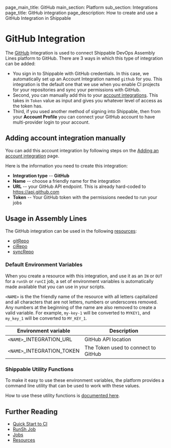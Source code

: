 page_main_title: GitHub
main_section: Platform
sub_section: Integrations
page_title: GitHub integration
page_description: How to create and use a GitHub Integration in Shippable

# GitHub Integration

The [GitHub](https://github.com) Integration is used to connect Shippable DevOps Assembly Lines platform to GitHub. There are 3 ways in which this type of integration can be added:

* You sign in to Shippable with GitHub credentials. In this case, we automatically set up an Account Integration named `github` for you. This integration is the default one that we use when you enable CI projects for your repositories and sync your permissions with GitHub.
* Second, you can manually add this to your [account integrations](/platform/tutorial/integration/howto-crud-integration/). This takes in `Token` value as input and gives you whatever level of access as the token has.
* Third, if you used another method of signing into Shippable, then from your **Account Profile** you can connect your GitHub account to have multi-provider login to your account.

## Adding account integration manually

You can add this account integration by following steps on the [Adding an account integration](/platform/tutorial/integration/howto-crud-integration/) page.

Here is the information you need to create this integration:

* **Integration type** -- **GitHub**
* **Name** -- choose a friendly name for the integration
* **URL** -- your GitHub API endpoint. This is already hard-coded to https://api.github.com
* **Token** -- Your GitHub token with the permissions needed to run your jobs

## Usage in Assembly Lines

The GitHub integration can be used in the following [resources](/platform/workflow/resource/overview/):

* [gitRepo](/platform/workflow/resource/gitrepo)
* [ciRepo](/platform/workflow/resource/cirepo)
* [syncRepo](/platform/workflow/resource/syncrepo)

### Default Environment Variables
When you create a resource with this integration, and use it as an `IN` or `OUT` for a `runSh` or `runCI` job, a set of environment variables is automatically made available that you can use in your scripts.

`<NAME>` is the the friendly name of the resource with all letters capitalized and all characters that are not letters, numbers or underscores removed. Any numbers at the beginning of the name are also removed to create a valid variable. For example, `my-key-1` will be converted to `MYKEY1`, and `my_key_1` will be converted to `MY_KEY_1`.

| Environment variable						| Description                         |
| ------------- 								|------------------------------------ |
| `<NAME>`\_INTEGRATION\_URL    			| GitHub API location |
| `<NAME>`\_INTEGRATION\_TOKEN			| The Token used to connect to GitHub |

### Shippable Utility Functions
To make it easy to use these environment variables, the platform provides a command line utility that can be used to work with these values.

How to use these utility functions is [documented here](/platform/tutorial/workflow/using-shipctl).

## Further Reading
* [Quick Start to CI](/getting-started/ci-sample)
* [RunSh Job](/platform/workflow/job/runsh)
* [Jobs](/platform/workflow/job/overview)
* [Resources](/platform/workflow/resource/overview)
